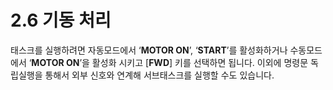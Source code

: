 # 2.6 기동 처리

태스크를 실행하려면 자동모드에서 ‘**MOTOR ON**’, ‘**START**’를 활성화하거나 수동모드에서 ‘**MOTOR ON**’을 활성화 시키고 \[**FWD**] 키를 선택하면 됩니다. 이외에 명령문 독립실행을 통해서 외부 신호와 연계해 서브태스크를 실행할 수도 있습니다.
